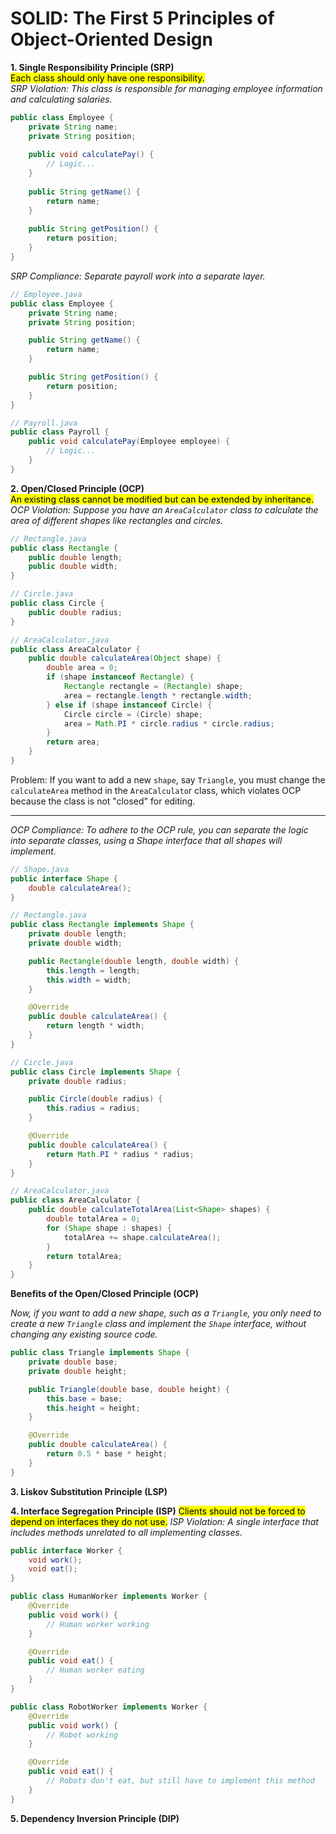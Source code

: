# SOLID: The First 5 Principles of Object-Oriented Design

**1. Single Responsibility Principle (SRP)**  
<mark>Each class should only have one responsibility.</mark>  
*SRP Violation: This class is responsible for managing employee information and calculating salaries.*

```java
public class Employee {
    private String name;
    private String position;
    
    public void calculatePay() {
        // Logic...
    }
    
    public String getName() {
        return name;
    }
    
    public String getPosition() {
        return position;
    }
}
```

<i>SRP Compliance: Separate payroll work into a separate layer.</i>
```java
// Employee.java
public class Employee {
    private String name;
    private String position;

    public String getName() {
        return name;
    }

    public String getPosition() {
        return position;
    }
}

// Payroll.java
public class Payroll {
    public void calculatePay(Employee employee) {
        // Logic...
    }
}
```

**2. Open/Closed Principle (OCP)**  
<mark>An existing class cannot be modified but can be extended by inheritance.</mark>  
*OCP Violation: Suppose you have an `AreaCalculator` class to calculate the area of different shapes like rectangles and circles.*

```java
// Rectangle.java
public class Rectangle {
    public double length;
    public double width;
}

// Circle.java
public class Circle {
    public double radius;
}

// AreaCalculator.java
public class AreaCalculator {
    public double calculateArea(Object shape) {
        double area = 0;
        if (shape instanceof Rectangle) {
            Rectangle rectangle = (Rectangle) shape;
            area = rectangle.length * rectangle.width;
        } else if (shape instanceof Circle) {
            Circle circle = (Circle) shape;
            area = Math.PI * circle.radius * circle.radius;
        }
        return area;
    }
}
```
Problem: <span>If you want to add a new `shape`, say `Triangle`, you must change the `calculateArea` method in the `AreaCalculato`r class, which violates OCP because the class is not "closed" for editing.</span> <hr/>
*OCP Compliance: To adhere to the OCP rule, you can separate the logic into separate classes, using a Shape interface that all shapes will implement.*
```java
// Shape.java
public interface Shape {
    double calculateArea();
}

// Rectangle.java
public class Rectangle implements Shape {
    private double length;
    private double width;

    public Rectangle(double length, double width) {
        this.length = length;
        this.width = width;
    }

    @Override
    public double calculateArea() {
        return length * width;
    }
}

// Circle.java
public class Circle implements Shape {
    private double radius;

    public Circle(double radius) {
        this.radius = radius;
    }

    @Override
    public double calculateArea() {
        return Math.PI * radius * radius;
    }
}

// AreaCalculator.java
public class AreaCalculator {
    public double calculateTotalArea(List<Shape> shapes) {
        double totalArea = 0;
        for (Shape shape : shapes) {
            totalArea += shape.calculateArea();
        }
        return totalArea;
    }
}

```

<b>Benefits of the Open/Closed Principle (OCP) </b>

*Now, if you want to add a new shape, such as a `Triangle`, you only need to create a new `Triangle` class and implement the `Shape` interface, without changing any existing source code.*

```java
public class Triangle implements Shape {
    private double base;
    private double height;

    public Triangle(double base, double height) {
        this.base = base;
        this.height = height;
    }

    @Override
    public double calculateArea() {
        return 0.5 * base * height;
    }
}
```

**3. Liskov Substitution Principle (LSP)**


**4. Interface Segregation Principle (ISP)**
<mark>Clients should not be forced to depend on interfaces they do not use.</mark>
*ISP Violation: A single interface that includes methods unrelated to all implementing classes.*
```java
public interface Worker {
    void work();
    void eat();
}

public class HumanWorker implements Worker {
    @Override
    public void work() {
        // Human worker working
    }

    @Override
    public void eat() {
        // Human worker eating
    }
}

public class RobotWorker implements Worker {
    @Override
    public void work() {
        // Robot working
    }

    @Override
    public void eat() {
        // Robots don't eat, but still have to implement this method
    }
}

```

<b>5. Dependency Inversion Principle (DIP)</b>
